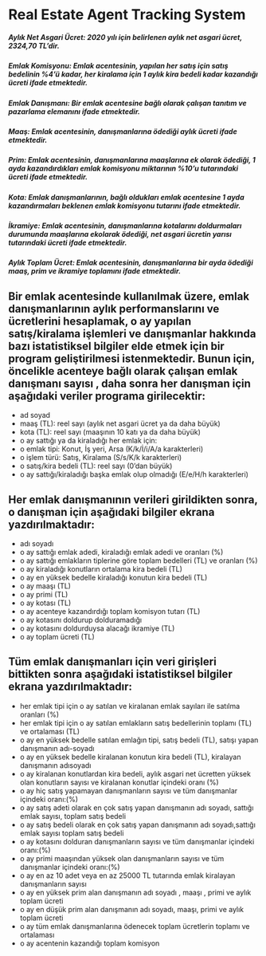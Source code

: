 # Real Estate Agent Tracking System
##### Aylık Net Asgari Ücret: 2020 yılı için belirlenen aylık net asgari ücret, 2324,70 TL’dir.
##### Emlak Komisyonu: Emlak acentesinin, yapılan her satış için satış bedelinin %4’ü kadar, her kiralama için 1 aylık kira bedeli kadar kazandığı ücreti ifade etmektedir.
##### Emlak Danışmanı: Bir emlak acentesine bağlı olarak çalışan tanıtım ve pazarlama elemanını ifade etmektedir.
##### Maaş: Emlak acentesinin, danışmanlarına ödediği aylık ücreti ifade etmektedir.
##### Prim: Emlak acentesinin, danışmanlarına maaşlarına ek olarak ödediği, 1 ayda kazandırdıkları emlak komisyonu miktarının %10’u tutarındaki ücreti ifade etmektedir.
##### Kota: Emlak danışmanlarının, bağlı oldukları emlak acentesine 1 ayda kazandırmaları beklenen emlak komisyonu tutarını ifade etmektedir.
##### İkramiye: Emlak acentesinin, danışmanlarına kotalarını doldurmaları durumunda maaşlarına ekolarak ödediği, net asgari ücretin yarısı tutarındaki ücreti ifade etmektedir.
##### Aylık Toplam Ücret: Emlak acentesinin, danışmanlarına bir ayda ödediği maaş, prim ve ikramiye toplamını ifade etmektedir.

## Bir emlak acentesinde kullanılmak üzere, emlak danışmanlarının aylık performanslarını ve ücretlerini hesaplamak, o ay yapılan satış/kiralama işlemleri ve danışmanlar hakkında bazı istatistiksel bilgiler elde etmek için bir program geliştirilmesi istenmektedir. Bunun için, öncelikle acenteye bağlı olarak çalışan emlak danışmanı sayısı , daha sonra her danışman için aşağıdaki veriler programa girilecektir:
* ad soyad
* maaş (TL): reel sayı (aylık net asgari ücret ya da daha büyük)
* kota (TL): reel sayı (maaşının 10 katı ya da daha büyük)
* o ay sattığı ya da kiraladığı her emlak için:
* o emlak tipi: Konut, İş yeri, Arsa (K/k/İ/i/A/a karakterleri)
* o işlem türü: Satış, Kiralama (S/s/K/k karakterleri)
* o satış/kira bedeli (TL): reel sayı (0’dan büyük)
* o ay sattığı/kiraladığı başka emlak olup olmadığı (E/e/H/h karakterleri)
## Her emlak danışmanının verileri girildikten sonra, o danışman için aşağıdaki bilgiler ekrana yazdırılmaktadır:
* adı soyadı
* o ay sattığı emlak adedi, kiraladığı emlak adedi ve oranları (%)
* o ay sattığı emlakların tiplerine göre toplam bedelleri (TL) ve oranları (%)
* o ay kiraladığı konutların ortalama kira bedeli (TL)
* o ay en yüksek bedelle kiraladığı konutun kira bedeli (TL)
* o ay maaşı (TL)
* o ay primi (TL)
* o ay kotası (TL)
* o ay acenteye kazandırdığı toplam komisyon tutarı (TL)
* o ay kotasını doldurup dolduramadığı
* o ay kotasını doldurduysa alacağı ikramiye (TL)
* o ay toplam ücreti (TL)

## Tüm emlak danışmanları için veri girişleri bittikten sonra aşağıdaki istatistiksel bilgiler ekrana yazdırılmaktadır:
* her emlak tipi için o ay satılan ve kiralanan emlak sayıları ile satılma oranları (%)
* her emlak tipi için o ay satılan emlakların satış bedellerinin toplamı (TL) ve ortalaması (TL)
* o ay en yüksek bedelle satılan emlağın tipi, satış bedeli (TL), satışı yapan danışmanın adı-soyadı
* o ay en yüksek bedelle kiralanan konutun kira bedeli (TL), kiralayan danışmanın adısoyadı
* o ay kiralanan konutlardan kira bedeli, aylık asgari net ücretten yüksek olan konutların sayısı ve kiralanan konutlar içindeki oranı (%)
* o ay hiç satış yapamayan danışmanların sayısı ve tüm danışmanlar içindeki oranı:(%)
* o ay satış adeti olarak en çok satış yapan danışmanın adı soyadı, sattığı emlak sayısı, toplam satış bedeli
* o ay satış bedeli olarak en çok satış yapan danışmanın adı soyadı,sattığı emlak sayısı toplam satış bedeli
* o ay kotasını dolduran danışmanların sayısı ve tüm danışmanlar içindeki oranı:(%)
* o ay primi maaşından yüksek olan danışmanların sayısı ve tüm danışmanlar içindeki oranı:(%)
* o ay en az 10 adet veya en az 25000 TL tutarında emlak kiralayan danışmanların sayısı
* o ay en yüksek prim alan danışmanın adı soyadı , maaşı , primi ve aylık toplam ücreti
* o ay en düşük prim alan danışmanın adı soyadı, maaşı, primi ve aylık toplam ücreti
* o ay tüm emlak danışmanlarına ödenecek toplam ücretlerin toplamı ve ortalaması
* o ay acentenin kazandığı toplam komisyon



